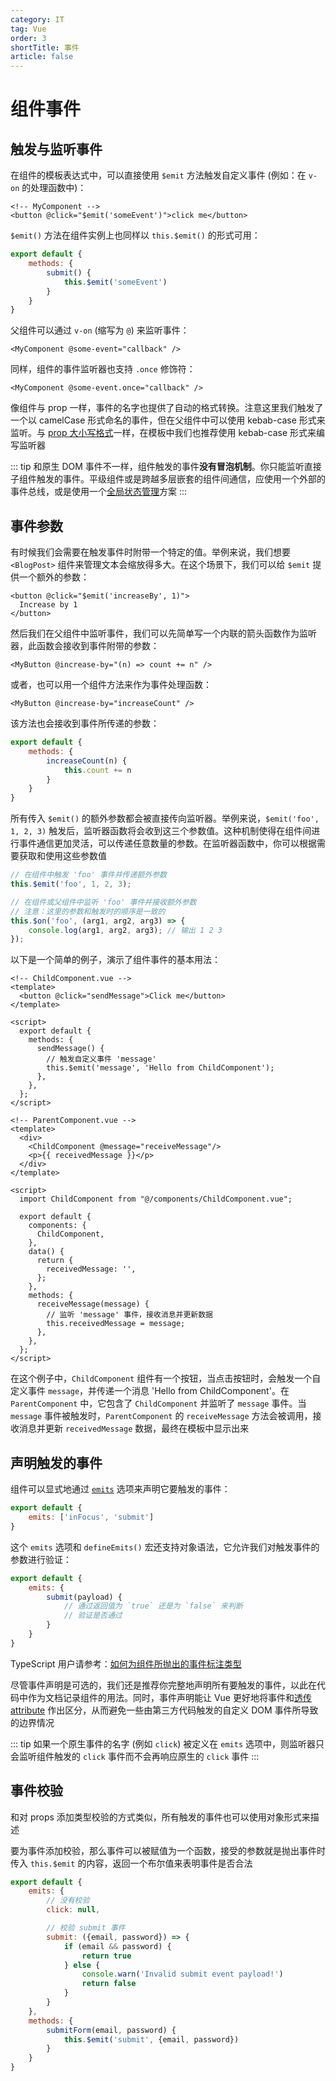 ```yaml
---
category: IT
tag: Vue
order: 3
shortTitle: 事件
article: false
---
```


# 组件事件

## 触发与监听事件

在组件的模板表达式中，可以直接使用 `$emit` 方法触发自定义事件 (例如：在 `v-on` 的处理函数中)：

```vue
<!-- MyComponent -->
<button @click="$emit('someEvent')">click me</button>
```

`$emit()` 方法在组件实例上也同样以 `this.$emit()` 的形式可用：

```js
export default {
    methods: {
        submit() {
            this.$emit('someEvent')
        }
    }
}
```

父组件可以通过 `v-on` (缩写为 `@`) 来监听事件：

```vue
<MyComponent @some-event="callback" />
```

同样，组件的事件监听器也支持 `.once` 修饰符：

```vue
<MyComponent @some-event.once="callback" />
```

像组件与 prop 一样，事件的名字也提供了自动的格式转换。注意这里我们触发了一个以 camelCase 形式命名的事件，但在父组件中可以使用 kebab-case 形式来监听。与 [prop 大小写格式](props.md#prop-名字格式)一样，在模板中我们也推荐使用 kebab-case 形式来编写监听器

::: tip
和原生 DOM 事件不一样，组件触发的事件**没有冒泡机制**。你只能监听直接子组件触发的事件。平级组件或是跨越多层嵌套的组件间通信，应使用一个外部的事件总线，或是使用一个[全局状态管理](../scaling-up/state-management.md)方案
:::

## 事件参数

有时候我们会需要在触发事件时附带一个特定的值。举例来说，我们想要 `<BlogPost>` 组件来管理文本会缩放得多大。在这个场景下，我们可以给 `$emit` 提供一个额外的参数：

```vue
<button @click="$emit('increaseBy', 1)">
  Increase by 1
</button>
```

然后我们在父组件中监听事件，我们可以先简单写一个内联的箭头函数作为监听器，此函数会接收到事件附带的参数：

```vue
<MyButton @increase-by="(n) => count += n" />
```

或者，也可以用一个组件方法来作为事件处理函数：

```vue
<MyButton @increase-by="increaseCount" />
```

该方法也会接收到事件所传递的参数：

```js
export default {
    methods: {
        increaseCount(n) {
            this.count += n
        }
    }
}
```

所有传入 `$emit()` 的额外参数都会被直接传向监听器。举例来说，`$emit('foo', 1, 2, 3)` 触发后，监听器函数将会收到这三个参数值。这种机制使得在组件间进行事件通信更加灵活，可以传递任意数量的参数。在监听器函数中，你可以根据需要获取和使用这些参数值

```js
// 在组件中触发 'foo' 事件并传递额外参数
this.$emit('foo', 1, 2, 3);

// 在组件或父组件中监听 'foo' 事件并接收额外参数
// 注意：这里的参数和触发时的顺序是一致的
this.$on('foo', (arg1, arg2, arg3) => {
    console.log(arg1, arg2, arg3); // 输出 1 2 3
});
```

以下是一个简单的例子，演示了组件事件的基本用法：

```vue
<!-- ChildComponent.vue -->
<template>
  <button @click="sendMessage">Click me</button>
</template>

<script>
  export default {
    methods: {
      sendMessage() {
        // 触发自定义事件 'message'
        this.$emit('message', 'Hello from ChildComponent');
      },
    },
  };
</script>
```

```vue
<!-- ParentComponent.vue -->
<template>
  <div>
    <ChildComponent @message="receiveMessage"/>
    <p>{{ receivedMessage }}</p>
  </div>
</template>

<script>
  import ChildComponent from "@/components/ChildComponent.vue";

  export default {
    components: {
      ChildComponent,
    },
    data() {
      return {
        receivedMessage: '',
      };
    },
    methods: {
      receiveMessage(message) {
        // 监听 'message' 事件，接收消息并更新数据
        this.receivedMessage = message;
      },
    },
  };
</script>
```

在这个例子中，`ChildComponent` 组件有一个按钮，当点击按钮时，会触发一个自定义事件 `message`，并传递一个消息 'Hello from ChildComponent'。在 `ParentComponent` 中，它包含了 `ChildComponent` 并监听了 `message` 事件。当 `message` 事件被触发时，`ParentComponent` 的 `receiveMessage` 方法会被调用，接收消息并更新 `receivedMessage` 数据，最终在模板中显示出来

## 声明触发的事件

组件可以显式地通过 [`emits`](../../api/options/state.md#emits) 选项来声明它要触发的事件：

```js
export default {
    emits: ['inFocus', 'submit']
}
```

这个 `emits` 选项和 `defineEmits()` 宏还支持对象语法，它允许我们对触发事件的参数进行验证：

```js
export default {
    emits: {
        submit(payload) {
            // 通过返回值为 `true` 还是为 `false` 来判断
            // 验证是否通过
        }
    }
}
```

TypeScript 用户请参考：[如何为组件所抛出的事件标注类型](../typescript/options-api.md#为组件的-emits-标注类型)

尽管事件声明是可选的，我们还是推荐你完整地声明所有要触发的事件，以此在代码中作为文档记录组件的用法。同时，事件声明能让 Vue 更好地将事件和[透传 attribute](attrs.md#v-on-监听器继承) 作出区分，从而避免一些由第三方代码触发的自定义 DOM 事件所导致的边界情况

::: tip
如果一个原生事件的名字 (例如 `click`) 被定义在 `emits` 选项中，则监听器只会监听组件触发的 `click` 事件而不会再响应原生的 `click` 事件
:::

## 事件校验

和对 props 添加类型校验的方式类似，所有触发的事件也可以使用对象形式来描述

要为事件添加校验，那么事件可以被赋值为一个函数，接受的参数就是抛出事件时传入 `this.$emit` 的内容，返回一个布尔值来表明事件是否合法

```js
export default {
    emits: {
        // 没有校验
        click: null,

        // 校验 submit 事件
        submit: ({email, password}) => {
            if (email && password) {
                return true
            } else {
                console.warn('Invalid submit event payload!')
                return false
            }
        }
    },
    methods: {
        submitForm(email, password) {
            this.$emit('submit', {email, password})
        }
    }
}
```